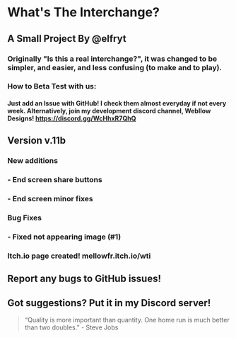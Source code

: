 
# What's The Interchange?

## A Small Project By @elfryt

### Originally "Is this a real interchange?", it was changed to be simpler, and easier, and less confusing (to make and to play).

### How to Beta Test with us:
#### Just add an Issue with GitHub! I check them almost everyday if not every week. Alternatively, join my development discord channel, Webllow Designs! https://discord.gg/WcHhxR7QhQ

## Version v.11b
### New additions
### - End screen share buttons
### - End screen minor fixes
### Bug Fixes
### - Fixed not appearing image (#1)
### Itch.io page created! mellowfr.itch.io/wti

## Report any bugs to GitHub issues! 
## Got suggestions? Put it in my Discord server!

> “Quality is more important than quantity. One home run is much better than two doubles.” - Steve Jobs